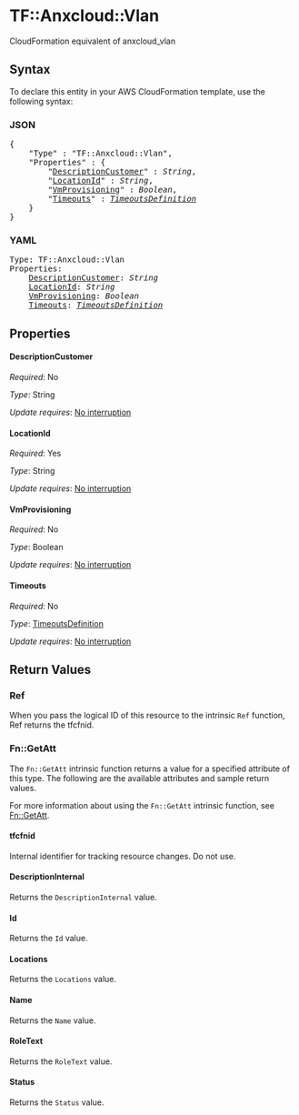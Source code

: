 # TF::Anxcloud::Vlan

CloudFormation equivalent of anxcloud_vlan

## Syntax

To declare this entity in your AWS CloudFormation template, use the following syntax:

### JSON

<pre>
{
    "Type" : "TF::Anxcloud::Vlan",
    "Properties" : {
        "<a href="#descriptioncustomer" title="DescriptionCustomer">DescriptionCustomer</a>" : <i>String</i>,
        "<a href="#locationid" title="LocationId">LocationId</a>" : <i>String</i>,
        "<a href="#vmprovisioning" title="VmProvisioning">VmProvisioning</a>" : <i>Boolean</i>,
        "<a href="#timeouts" title="Timeouts">Timeouts</a>" : <i><a href="timeoutsdefinition.md">TimeoutsDefinition</a></i>
    }
}
</pre>

### YAML

<pre>
Type: TF::Anxcloud::Vlan
Properties:
    <a href="#descriptioncustomer" title="DescriptionCustomer">DescriptionCustomer</a>: <i>String</i>
    <a href="#locationid" title="LocationId">LocationId</a>: <i>String</i>
    <a href="#vmprovisioning" title="VmProvisioning">VmProvisioning</a>: <i>Boolean</i>
    <a href="#timeouts" title="Timeouts">Timeouts</a>: <i><a href="timeoutsdefinition.md">TimeoutsDefinition</a></i>
</pre>

## Properties

#### DescriptionCustomer

_Required_: No

_Type_: String

_Update requires_: [No interruption](https://docs.aws.amazon.com/AWSCloudFormation/latest/UserGuide/using-cfn-updating-stacks-update-behaviors.html#update-no-interrupt)

#### LocationId

_Required_: Yes

_Type_: String

_Update requires_: [No interruption](https://docs.aws.amazon.com/AWSCloudFormation/latest/UserGuide/using-cfn-updating-stacks-update-behaviors.html#update-no-interrupt)

#### VmProvisioning

_Required_: No

_Type_: Boolean

_Update requires_: [No interruption](https://docs.aws.amazon.com/AWSCloudFormation/latest/UserGuide/using-cfn-updating-stacks-update-behaviors.html#update-no-interrupt)

#### Timeouts

_Required_: No

_Type_: <a href="timeoutsdefinition.md">TimeoutsDefinition</a>

_Update requires_: [No interruption](https://docs.aws.amazon.com/AWSCloudFormation/latest/UserGuide/using-cfn-updating-stacks-update-behaviors.html#update-no-interrupt)

## Return Values

### Ref

When you pass the logical ID of this resource to the intrinsic `Ref` function, Ref returns the tfcfnid.

### Fn::GetAtt

The `Fn::GetAtt` intrinsic function returns a value for a specified attribute of this type. The following are the available attributes and sample return values.

For more information about using the `Fn::GetAtt` intrinsic function, see [Fn::GetAtt](https://docs.aws.amazon.com/AWSCloudFormation/latest/UserGuide/intrinsic-function-reference-getatt.html).

#### tfcfnid

Internal identifier for tracking resource changes. Do not use.

#### DescriptionInternal

Returns the <code>DescriptionInternal</code> value.

#### Id

Returns the <code>Id</code> value.

#### Locations

Returns the <code>Locations</code> value.

#### Name

Returns the <code>Name</code> value.

#### RoleText

Returns the <code>RoleText</code> value.

#### Status

Returns the <code>Status</code> value.

